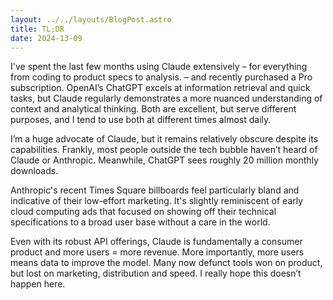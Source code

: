 ```yaml
---
layout: ../../layouts/BlogPost.astro
title: TL;DR
date: 2024-13-09
---
```


I've spent the last few months using Claude extensively – for everything from coding to product specs to analysis. – and recently purchased a Pro subscription. OpenAI’s ChatGPT excels at information retrieval and quick tasks, but Claude regularly demonstrates a more nuanced understanding of context and analytical thinking. Both are excellent, but serve different purposes, and I tend to use both at different times almost daily.

I’m a huge advocate of Claude, but it remains relatively obscure despite its capabilities. Frankly, most people outside the tech bubble haven’t heard of Claude or Anthropic. Meanwhile, ChatGPT sees roughly 20 million monthly downloads.

Anthropic's recent Times Square billboards feel particularly bland and indicative of their low-effort marketing. It's slightly reminiscent of early cloud computing ads that focused on showing off their technical specifications to a broad user base without a care in the world.

Even with its robust API offerings, Claude is fundamentally a consumer product and more users = more revenue. More importantly, more users means data to improve the model. Many now defunct tools won on product, but lost on marketing, distribution and speed. I really hope this doesn’t happen here.
